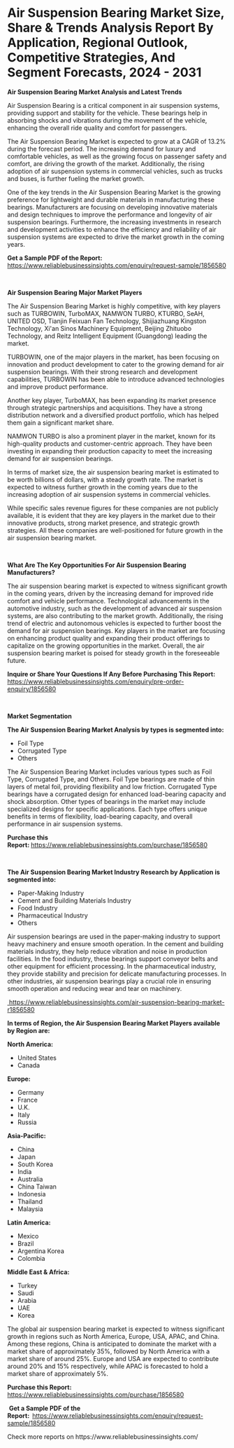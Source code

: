 <p><h1>Air Suspension Bearing Market Size, Share & Trends Analysis Report By Application, Regional Outlook, Competitive Strategies, And Segment Forecasts, 2024 - 2031</h1></p><p><strong>Air Suspension Bearing Market Analysis and Latest Trends</strong></p>
<p><p>Air Suspension Bearing is a critical component in air suspension systems, providing support and stability for the vehicle. These bearings help in absorbing shocks and vibrations during the movement of the vehicle, enhancing the overall ride quality and comfort for passengers.</p><p>The Air Suspension Bearing Market is expected to grow at a CAGR of 13.2% during the forecast period. The increasing demand for luxury and comfortable vehicles, as well as the growing focus on passenger safety and comfort, are driving the growth of the market. Additionally, the rising adoption of air suspension systems in commercial vehicles, such as trucks and buses, is further fueling the market growth.</p><p>One of the key trends in the Air Suspension Bearing Market is the growing preference for lightweight and durable materials in manufacturing these bearings. Manufacturers are focusing on developing innovative materials and design techniques to improve the performance and longevity of air suspension bearings. Furthermore, the increasing investments in research and development activities to enhance the efficiency and reliability of air suspension systems are expected to drive the market growth in the coming years.</p></p>
<p><strong>Get a Sample PDF of the Report:&nbsp;</strong> <a href="https://www.reliablebusinessinsights.com/enquiry/request-sample/1856580">https://www.reliablebusinessinsights.com/enquiry/request-sample/1856580</a></p>
<p>&nbsp;</p>
<p><strong>Air Suspension Bearing Major Market Players</strong></p>
<p><p>The Air Suspension Bearing Market is highly competitive, with key players such as TURBOWIN, TurboMAX, NAMWON TURBO, KTURBO, SeAH, UNITED OSD, Tianjin Feixuan Fan Technology, Shijiazhuang Kingston Technology, Xi'an Sinos Machinery Equipment, Beijing Zhituobo Technology, and Reitz Intelligent Equipment (Guangdong) leading the market.</p><p>TURBOWIN, one of the major players in the market, has been focusing on innovation and product development to cater to the growing demand for air suspension bearings. With their strong research and development capabilities, TURBOWIN has been able to introduce advanced technologies and improve product performance.</p><p>Another key player, TurboMAX, has been expanding its market presence through strategic partnerships and acquisitions. They have a strong distribution network and a diversified product portfolio, which has helped them gain a significant market share.</p><p>NAMWON TURBO is also a prominent player in the market, known for its high-quality products and customer-centric approach. They have been investing in expanding their production capacity to meet the increasing demand for air suspension bearings.</p><p>In terms of market size, the air suspension bearing market is estimated to be worth billions of dollars, with a steady growth rate. The market is expected to witness further growth in the coming years due to the increasing adoption of air suspension systems in commercial vehicles.</p><p>While specific sales revenue figures for these companies are not publicly available, it is evident that they are key players in the market due to their innovative products, strong market presence, and strategic growth strategies. All these companies are well-positioned for future growth in the air suspension bearing market.</p></p>
<p>&nbsp;</p>
<p><strong>What Are The Key Opportunities For Air Suspension Bearing Manufacturers?</strong></p>
<p><p>The air suspension bearing market is expected to witness significant growth in the coming years, driven by the increasing demand for improved ride comfort and vehicle performance. Technological advancements in the automotive industry, such as the development of advanced air suspension systems, are also contributing to the market growth. Additionally, the rising trend of electric and autonomous vehicles is expected to further boost the demand for air suspension bearings. Key players in the market are focusing on enhancing product quality and expanding their product offerings to capitalize on the growing opportunities in the market. Overall, the air suspension bearing market is poised for steady growth in the foreseeable future.</p></p>
<p><strong>Inquire or Share Your Questions If Any Before Purchasing This Report:</strong> <a href="https://www.reliablebusinessinsights.com/enquiry/pre-order-enquiry/1856580">https://www.reliablebusinessinsights.com/enquiry/pre-order-enquiry/1856580</a></p>
<p>&nbsp;</p>
<p><strong>Market Segmentation</strong></p>
<p><strong>The Air Suspension Bearing Market Analysis by types is segmented into:</strong></p>
<p><ul><li>Foil Type</li><li>Corrugated Type</li><li>Others</li></ul></p>
<p><p>The Air Suspension Bearing Market includes various types such as Foil Type, Corrugated Type, and Others. Foil Type bearings are made of thin layers of metal foil, providing flexibility and low friction. Corrugated Type bearings have a corrugated design for enhanced load-bearing capacity and shock absorption. Other types of bearings in the market may include specialized designs for specific applications. Each type offers unique benefits in terms of flexibility, load-bearing capacity, and overall performance in air suspension systems.</p></p>
<p><strong>Purchase this Report:&nbsp;</strong><a href="https://www.reliablebusinessinsights.com/purchase/1856580">https://www.reliablebusinessinsights.com/purchase/1856580</a></p>
<p>&nbsp;</p>
<p><strong>The Air Suspension Bearing Market Industry Research by Application is segmented into:</strong></p>
<p><ul><li>Paper-Making Industry</li><li>Cement and Building Materials Industry</li><li>Food Industry</li><li>Pharmaceutical Industry</li><li>Others</li></ul></p>
<p><p>Air suspension bearings are used in the paper-making industry to support heavy machinery and ensure smooth operation. In the cement and building materials industry, they help reduce vibration and noise in production facilities. In the food industry, these bearings support conveyor belts and other equipment for efficient processing. In the pharmaceutical industry, they provide stability and precision for delicate manufacturing processes. In other industries, air suspension bearings play a crucial role in ensuring smooth operation and reducing wear and tear on machinery.</p></p>
<p><a href="https://www.reliablebusinessinsights.com/air-suspension-bearing-market-r1856580">&nbsp;https://www.reliablebusinessinsights.com/air-suspension-bearing-market-r1856580</a></p>
<p><strong>In terms of Region, the Air Suspension Bearing Market Players available by Region are:</strong></p>
<p>
    <p> <strong> North America: </strong>
        <ul>
            <li>United States</li>
            <li>Canada</li>
        </ul>
        </p> 
    <p> <strong> Europe: </strong>
        <ul>
            <li>Germany</li>
            <li>France</li>
            <li>U.K.</li>
            <li>Italy</li>
            <li>Russia</li>
        </ul>
        </p> 
    <p> <strong> Asia-Pacific: </strong>
        <ul>
            <li>China</li>
            <li>Japan</li>
            <li>South Korea</li>
            <li>India</li>
            <li>Australia</li>
            <li>China Taiwan</li>
            <li>Indonesia</li>
            <li>Thailand</li>
            <li>Malaysia</li>
        </ul>
        </p> 
    <p> <strong> Latin America: </strong>
        <ul>
            <li>Mexico</li>
            <li>Brazil</li>
            <li>Argentina Korea</li>
            <li>Colombia</li>
        </ul>
        </p> 
    <p> <strong> Middle East & Africa: </strong>
        <ul>
            <li>Turkey</li>
            <li>Saudi</li>
            <li>Arabia</li>
            <li>UAE</li>
            <li>Korea</li>
        </ul>
    </p>
    </p>
<p><p>The global air suspension bearing market is expected to witness significant growth in regions such as North America, Europe, USA, APAC, and China. Among these regions, China is anticipated to dominate the market with a market share of approximately 35%, followed by North America with a market share of around 25%. Europe and USA are expected to contribute around 20% and 15% respectively, while APAC is forecasted to hold a market share of approximately 5%.</p></p>
<p><strong>Purchase this Report: </strong><a href="https://www.reliablebusinessinsights.com/purchase/1856580">https://www.reliablebusinessinsights.com/purchase/1856580</a></p>
<p>&nbsp;<strong>Get a Sample PDF of the Report:&nbsp;&nbsp;</strong><a href="https://www.reliablebusinessinsights.com/enquiry/request-sample/1856580">https://www.reliablebusinessinsights.com/enquiry/request-sample/1856580</a></p>
<p><strong></strong></p>
<p>Check more reports on https://www.reliablebusinessinsights.com/</p>